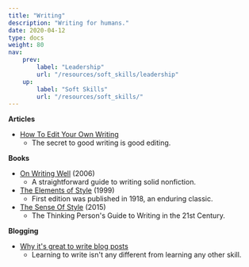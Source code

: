 ```yaml
---
title: "Writing"
description: "Writing for humans."
date: 2020-04-12
type: docs
weight: 80
nav:
    prev:
        label: "Leadership"
        url: "/resources/soft_skills/leadership"
    up:
        label: "Soft Skills"
        url: "/resources/soft_skills/"
---
```

**Articles**
* [How To Edit Your Own Writing](https://www.nytimes.com/2020/04/07/smarter-living/how-to-edit-your-own-writing.html)
  * The secret to good writing is good editing.

**Books**

* [On Writing Well](https://www.amazon.com/Writing-Well-Classic-Guide-Nonfiction/dp/0060891548) (2006)
  * A straightforward guide to writing solid nonfiction.
* [The Elements of Style](https://www.amazon.com/Elements-Style-Fourth-William-Strunk/dp/020530902X) (1999)
  * First edition was published in 1918, an enduring classic.
* [The Sense Of Style](https://www.amazon.com/Sense-Style-Thinking-Persons-Writing/dp/0143127799) (2015)
  * The Thinking Person's Guide to Writing in the 21st Century.

**Blogging**

* [Why it's great to write blog posts](https://sanderknape.com/2020/04/why-great-write-blog-posts/)
  * Learning to write isn't any different from learning any other skill.